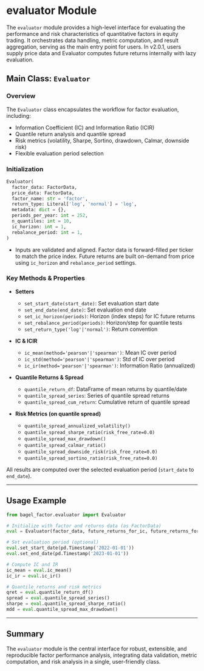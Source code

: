 # evaluator Module

The `evaluator` module provides a high-level interface for evaluating the performance and risk characteristics of quantitative factors in equity trading. It orchestrates data handling, metric computation, and result aggregation, serving as the main entry point for users. In v2.0.1, users supply price data and Evaluator computes future returns internally with lazy evaluation.

## Main Class: `Evaluator`

### Overview

The `Evaluator` class encapsulates the workflow for factor evaluation, including:

- Information Coefficient (IC) and Information Ratio (ICIR)
- Quantile return analysis and quantile spread
- Risk metrics (volatility, Sharpe, Sortino, drawdown, Calmar, downside risk)
- Flexible evaluation period selection

### Initialization

```python
Evaluator(
  factor_data: FactorData,
  price_data: FactorData,
  factor_name: str = 'factor',
  return_type: Literal['log', 'normal'] = 'log',
  metadata: dict = {},
  periods_per_year: int = 252,
  n_quantiles: int = 10,
  ic_horizon: int = 1,
  rebalance_period: int = 1,
)
```

- Inputs are validated and aligned. Factor data is forward-filled per ticker to match the price index. Future returns are built on-demand from price using `ic_horizon` and `rebalance_period` settings.

### Key Methods & Properties

- **Setters**
  - `set_start_date(start_date)`: Set evaluation start date
  - `set_end_date(end_date)`: Set evaluation end date
  - `set_ic_horizon(periods)`: Horizon (index steps) for IC future returns
  - `set_rebalance_period(periods)`: Horizon/step for quantile tests
  - `set_return_type('log'|'normal')`: Return convention

- **IC & ICIR**
  - `ic_mean(method='pearson'|'spearman')`: Mean IC over period
  - `ic_std(method='pearson'|'spearman')`: Std of IC over period
  - `ic_ir(method='pearson'|'spearman')`: Information Ratio (annualized)

- **Quantile Returns & Spread**
  - `quantile_return_df`: DataFrame of mean returns by quantile/date
  - `quantile_spread_series`: Series of quantile spread returns
  - `quantile_spread_cum_return`: Cumulative return of quantile spread

- **Risk Metrics (on quantile spread)**
  - `quantile_spread_annualized_volatility()`
  - `quantile_spread_sharpe_ratio(risk_free_rate=0.0)`
  - `quantile_spread_max_drawdown()`
  - `quantile_spread_calmar_ratio()`
  - `quantile_spread_downside_risk(risk_free_rate=0.0)`
  - `quantile_spread_sortino_ratio(risk_free_rate=0.0)`

All results are computed over the selected evaluation period (`start_date` to `end_date`).

---

## Usage Example

```python
from bagel_factor.evaluator import Evaluator

# Initialize with factor and returns data (as FactorData)
eval = Evaluator(factor_data, future_returns_for_ic, future_returns_for_quantile)

# Set evaluation period (optional)
eval.set_start_date(pd.Timestamp('2022-01-01'))
eval.set_end_date(pd.Timestamp('2023-01-01'))

# Compute IC and IR
ic_mean = eval.ic_mean()
ic_ir = eval.ic_ir()

# Quantile returns and risk metrics
qret = eval.quantile_return_df()
spread = eval.quantile_spread_series()
sharpe = eval.quantile_spread_sharpe_ratio()
mdd = eval.quantile_spread_max_drawdown()
```

---

## Summary

The `evaluator` module is the central interface for robust, extensible, and reproducible factor performance analysis, integrating data validation, metric computation, and risk analysis in a single, user-friendly class.
